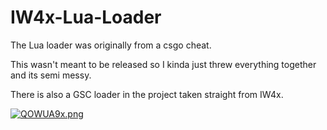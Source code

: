 # IW4x-Lua-Loader
The Lua loader was originally from a csgo cheat.

This wasn't meant to be released so I kinda just threw everything together and its semi messy. 

There is also a GSC loader in the project taken straight from IW4x.

[![QOWUA9x.png](https://i.postimg.cc/VLqY5m6t/QOWUA9x.png)](https://postimg.cc/MvGkFk1Z)
